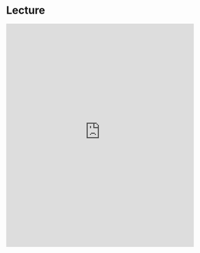 # Lecture

<iframe src='https://thelogicalgrammar.github.io/pLoT_course/lectures/1_introduction.pdf' width='100%' height='600px' frameborder='0'>




